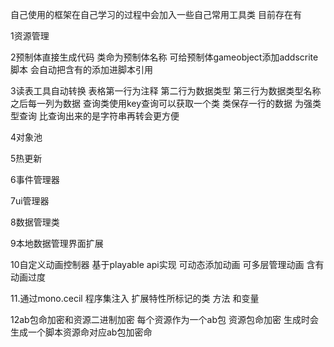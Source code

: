 自己使用的框架在自己学习的过程中会加入一些自己常用工具类 目前存在有

1资源管理

2预制体直接生成代码 类命为预制体名称 可给预制体gameobject添加addscrite脚本 会自动把含有的添加进脚本引用

3读表工具自动转换 表格第一行为注释 第二行为数据类型 第三行为数据类型名称 之后每一列为数据 查询类使用key查询可以获取一个类 类保存一行的数据 为强类型查询 比查询出来的是字符串再转会更方便

4对象池

5热更新

6事件管理器

7ui管理器

8数据管理类

9本地数据管理界面扩展

10自定义动画控制器 基于playable api实现 可动态添加动画 可多层管理动画 含有动画过度

11.通过mono.cecil 程序集注入 扩展特性所标记的类 方法 和变量

12ab包命加密和资源二进制加密 每个资源作为一个ab包 资源包命加密 生成时会生成一个脚本资源命对应ab包加密命
